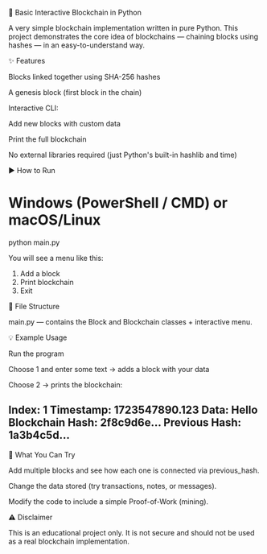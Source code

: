🧱 Basic Interactive Blockchain in Python

A very simple blockchain implementation written in pure Python.
This project demonstrates the core idea of blockchains — chaining blocks using hashes — in an easy-to-understand way.

✨ Features

Blocks linked together using SHA-256 hashes

A genesis block (first block in the chain)

Interactive CLI:

Add new blocks with custom data

Print the full blockchain

No external libraries required (just Python's built-in hashlib and time)

▶️ How to Run
# Windows (PowerShell / CMD) or macOS/Linux
python main.py


You will see a menu like this:

1. Add a block
2. Print blockchain
3. Exit

📂 File Structure

main.py — contains the Block and Blockchain classes + interactive menu.

💡 Example Usage

Run the program

Choose 1 and enter some text → adds a block with your data

Choose 2 → prints the blockchain:

Index: 1
Timestamp: 1723547890.123
Data: Hello Blockchain
Hash: 2f8c9d6e...
Previous Hash: 1a3b4c5d...
----------------------------------------

🧪 What You Can Try

Add multiple blocks and see how each one is connected via previous_hash.

Change the data stored (try transactions, notes, or messages).

Modify the code to include a simple Proof-of-Work (mining).

⚠️ Disclaimer

This is an educational project only.
It is not secure and should not be used as a real blockchain implementation.
